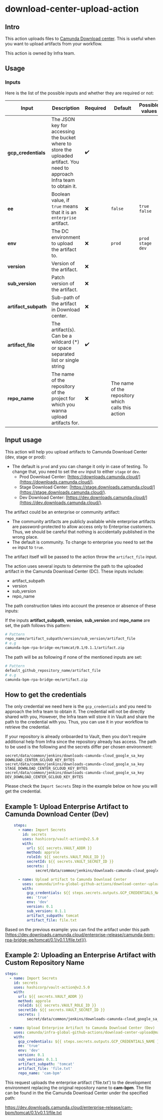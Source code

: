 # download-center-upload-action

## Intro

This action uploads files to [Camunda Download center]( https://downloads.camunda.cloud/). This is useful when you want
to upload artifacts from your workflow.

This action is owned by Infra team.

## Usage

### Inputs

Here is the list of the possible inputs and whether they are required or not:

| Input            | Description                                                                                                               | Required           | Default                                            | Possible values        | Conditions                        |
|------------------|---------------------------------------------------------------------------------------------------------------------------|--------------------|----------------------------------------------------|------------------------|-----------------------------------|
| **gcp_credentials** | The JSON key for accessing the bucket where to store the uploaded artifact. You need to approach Infra team to obtain it. | :heavy_check_mark: |                                                    |                        |                                   |
| **ee**           | Boolean value, if `true` means that it is an `enterprise` artifact.                                                       | :x:                | `false`                                            | `true`  `false`        |                                   |
| **env**          | The DC environment to upload the artifact to.                                                                             | :x:                | `prod`                                             | `prod`  `stage`  `dev` |                                   |
| **version**      | Version of the artifact.                                                                                                  | :x:                |                                                    |                        |                                   |
| **sub_version**  | Patch version of the artifact.                                                                                            | :x:                |                                                    |                        |                                   |
| **artifact_subpath** | Sub-path of the artifact in Download center.                                                                              | :x:                |                                                    |                        | should not start or end with `/`. |
| **artifact_file** | The artifact(s). Can be a wildcard (*) or space separated list or single string                                           | :heavy_check_mark: |                                                    |                        |                                   |
| **repo_name**    | The name of the repository of the project for which you wanna upload artifacts for.                                       | :x:                | The name of the repository which calls this action |        |                                   |

## Input usage

This action will help you upload artifacts to Camunda Download Center (dev, stage or prod):

- The default is `prod` and you can change it only in case of testing. To change that, you need to set the `env` input to either `stage` or `dev`.
  - Prod Download Center: [https://downloads.camunda.cloud/](https://downloads.camunda.cloud/).
  - Stage Download Center: [https://stage.downloads.camunda.cloud/](https://stage.downloads.camunda.cloud/).
  - Dev Download Center: [https://dev.downloads.camunda.cloud/](https://dev.downloads.camunda.cloud/).

The artifact could be an enterprise or community artifact:

- The community artifacts are publicly available while enterprise artifacts are password-protected to allow access only
to Enterprise customers. Thus, we should be careful that nothing is accidentally published in the wrong place.
- The default is community. To change to enterprise you need to set the `ee` input to `true`.

The artifact itself will be passed to the action throw the `artifact_file` input.

The action uses several inputs to determine the path to the uploaded artifact in the Camunda Download Center (DC). These inputs include:

- artifact_subpath
- version
- sub_version
- repo_name

The path construction takes into account the presence or absence of these inputs:

If the inputs **artifact_subpath**, **version**, **sub_version** and **repo_name**  are set, the path follows this pattern:

```bash
# Pattern
repo_name/artifact_subpath/version/sub_version/artifact_file
# e.g
camunda-bpm-rpa-bridge-ee/tomcat/0.1/0.1.1/artifact.zip
```

The path will be as following if none of the mentioned inputs are set:

```bash
# Pattern
default_github_repository_name/artifact_file
# e.g
camunda-bpm-rpa-bridge-ee/artifact.zip
```

## How to get the credentials

The only credential we need here is the `gcp_credentials` and you need to approach the Infra team
to obtain it. The credential will not be directly shared with you, However, the Infra team will store it
in Vault and share the path to the credential with you. Thus, you can use it in your workflow to retrieve the credential.

If your repository is already onboarded to Vault, then you don't require additional help from Infra since the repository already has access.
The path to be used is the following and the secrets differ per chosen environment:
```
secret/data/common/jenkins/downloads-camunda-cloud_google_sa_key DOWNLOAD_CENTER_GCLOUD_KEY_BYTES
secret/data/common/jenkins/downloads-camunda-cloud_google_sa_key STAGE_DOWNLOAD_CENTER_GCLOUD_KEY_BYTES
secret/data/common/jenkins/downloads-camunda-cloud_google_sa_key DEV_DOWNLOAD_CENTER_GCLOUD_KEY_BYTES
```

Please check the `Import Secrets` Step in the example below on how you will get the credential.

## Example 1: Upload Enterprise Artifact to Camunda Download Center (Dev)

```yaml
    steps:
      - name: Import Secrets
        id: secrets
        uses: hashicorp/vault-action@v2.5.0
        with:
          url: ${{ secrets.VAULT_ADDR }}
          method: approle
          roleId: ${{ secrets.VAULT_ROLE_ID }}
          secretId: ${{ secrets.VAULT_SECRET_ID }}
          secrets: |
              secret/data/common/jenkins/downloads-camunda-cloud_google_sa_key DEV_DOWNLOAD_CENTER_GCLOUD_KEY_BYTES | GCP_CREDENTIALS_NAME;

      - name: Upload artifact to Camunda Download Center
        uses: camunda/infra-global-github-actions/download-center-upload@main
        with:
          gcp_credentials: ${{ steps.secrets.outputs.GCP_CREDENTIALS_NAME }}
          ee: 'true'
          env: 'dev'
          version: 0.1
          sub_version: 0.1.1
          artifact_subpath: tomcat
          artifact_file: file.txt
```

Based on the previous example: you can find the
artifact under this path [https://dev.downloads.camunda.cloud/enterprise-release/camunda-bpm-rpa-bridge-ee/tomcat/0.1/v0.1.1/file.txt]().

## Example 2: Uploading an Enterprise Artifact with Custom Repository Name

```yaml
steps:
  - name: Import Secrets
    id: secrets
    uses: hashicorp/vault-action@v2.5.0
    with:
      url: ${{ secrets.VAULT_ADDR }}
      method: approle
      roleId: ${{ secrets.VAULT_ROLE_ID }}
      secretId: ${{ secrets.VAULT_SECRET_ID }}
      secrets: |
          secret/data/common/jenkins/downloads-camunda-cloud_google_sa_key DEV_DOWNLOAD_CENTER_GCLOUD_KEY_BYTES | GCP_CREDENTIALS_NAME;

  - name: Upload Enterprise Artifact to Camunda Download Center (Dev)
    uses: camunda/infra-global-github-actions/download-center-upload@main
    with:
      gcp_credentials: ${{ steps.secrets.outputs.GCP_CREDENTIALS_NAME }}
      ee: 'true'
      env: 'dev'
      version: 0.1
      sub_version: 0.1.1
      artifact_subpath: 'tomcat'
      artifact_file: 'file.txt'
      repo_name: 'cam-bpm'
```

This request uploads the enterprise artifact ('file.txt') to the development environment replacing the original repository name to **cam-bpm**. The file can be found in the the Camunda Download Center under the specified path:

https://dev.downloads.camunda.cloud/enterprise-release/cam-bpm/tomcat/0.1/v0.1.1/file.txt
